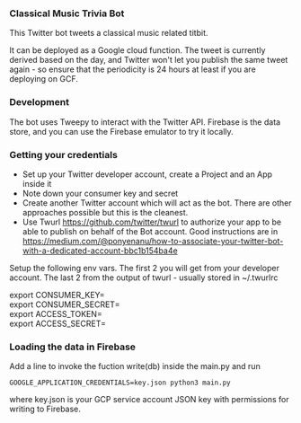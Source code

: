 ### Classical Music Trivia Bot
This Twitter bot tweets a classical music related titbit.

It can be deployed as a Google cloud function. The tweet is currently derived based on the day, and Twitter won't let
you publish the same tweet again - so ensure that the periodicity is 24 hours at least if you are deploying on GCF.

### Development
The bot uses Tweepy to interact with the Twitter API. Firebase is the data store, and you can use the Firebase emulator
to try it locally.

### Getting your credentials
- Set up your Twitter developer account, create a Project and an App inside it
- Note down your consumer key and secret
- Create another Twitter account which will act as the bot. There are other approaches possible but this is the cleanest.
- Use Twurl https://github.com/twitter/twurl to authorize your app to be able to publish on behalf of the Bot account.
  Good instructions are in https://medium.com/@ponyenanu/how-to-associate-your-twitter-bot-with-a-dedicated-account-bbc1b154ba4e

Setup the following env vars. The first 2 you will get from your developer account. The last 2 from the output of twurl - usually
stored in ~/.twurlrc

export CONSUMER_KEY=\
export CONSUMER_SECRET=\
export ACCESS_TOKEN=\
export ACCESS_SECRET=

### Loading the data in Firebase
Add a line to invoke the fuction write(db) inside the main.py and run

```
GOOGLE_APPLICATION_CREDENTIALS=key.json python3 main.py
```
where key.json is your GCP service account JSON key with permissions for writing to Firebase.
